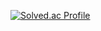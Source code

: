 
[![Solved.ac Profile](http://mazassumnida.wtf/api/generate_badge?boj=Dancingtuna)](https://solved.ac/Dancingtuna)<br/>
